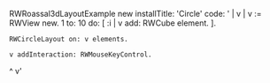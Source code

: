 RWRoassal3dLayoutExample new installTitle: 'Circle' 
		code:
		'
	| v  |
	v := RWView new.
	1 to: 10 do: [ :i |
		v add: RWCube element.
	].

	RWCircleLayout on: v elements.

	v addInteraction: RWMouseKeyControl.
	
^ v'
	